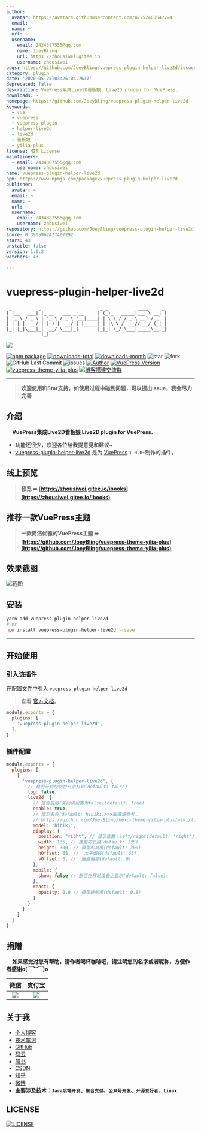 ```yaml
---
author:
  avatar: https://avatars.githubusercontent.com/u/25240064?v=4
  email: ~
  name: ~
  url: ~
  username:
    email: 2434387555@qq.com
    name: JoeyBling
    url: https://zhousiwei.gitee.io
    username: zhousiwei
bugs: https://github.com/JoeyBling/vuepress-plugin-helper-live2d/issues
category: plugin
date: '2020-05-25T03:25:04.763Z'
deprecated: false
description: VuePress集成Live2D看板娘. Live2D plugin for VuePress.
downloads: ~
homepage: https://github.com/JoeyBling/vuepress-plugin-helper-live2d
keywords:
  - vue
  - vuepress
  - vuepress-plugin
  - helper-live2d
  - live2d
  - 看板娘
  - yilia-plus
license: MIT License
maintainers:
  - email: 2434387555@qq.com
    username: zhousiwei
name: vuepress-plugin-helper-live2d
npm: https://www.npmjs.com/package/vuepress-plugin-helper-live2d
publisher:
  avatar: ~
  email: ~
  name: ~
  url: ~
  username:
    email: 2434387555@qq.com
    username: zhousiwei
repository: https://github.com/JoeyBling/vuepress-plugin-helper-live2d
score: 0.3905962477407292
stars: 43
unstable: false
version: 1.0.2
watchers: 43

---
```


# vuepress-plugin-helper-live2d

```
 _          _                      _ _           ____     _
| |__   ___| |_ __   ___ _ __     | (_)_   _____|___ \ __| |
| '_ \ / _ \ | '_ \ / _ \ '__|____| | \ \ / / _ \ __) / _` |
| | | |  __/ | |_) |  __/ | |_____| | |\ V /  __// __/ (_| |
|_| |_|\___|_| .__/ \___|_|       |_|_| \_/ \___|_____\__,_|
             |_|
```

![](https://nodei.co/npm/vuepress-plugin-helper-live2d.png?downloads=true&downloadRank=true&stars=true)

[![npm package](https://img.shields.io/npm/v/vuepress-plugin-helper-live2d.svg?label=vuepress-plugin-helper-live2d)](https://www.npmjs.com/package/vuepress-plugin-helper-live2d)
[![downloads-total](https://img.shields.io/npm/dt/vuepress-plugin-helper-live2d.svg)](https://www.npmjs.com/package/vuepress-plugin-helper-live2d)
[![downloads-month](https://img.shields.io/npm/dm/vuepress-plugin-helper-live2d.svg)](https://www.npmjs.com/package/vuepress-plugin-helper-live2d)
![star](https://img.shields.io/github/stars/JoeyBling/vuepress-plugin-helper-live2d "star")
![fork](https://img.shields.io/github/forks/JoeyBling/vuepress-plugin-helper-live2d "fork")
![GitHub Last Commit](https://img.shields.io/github/last-commit/JoeyBling/vuepress-plugin-helper-live2d.svg?label=commits "GitHub Last Commit")
![issues](https://img.shields.io/github/issues/JoeyBling/vuepress-plugin-helper-live2d "issues")
[![Author](https://img.shields.io/badge/Author-JoeyBling-red.svg "Author")](https://zhousiwei.gitee.io "Author")
[![VuePress Version](https://img.shields.io/badge/VuePress-%3E%3D%201.0.0-blue.svg)](https://v1.vuepress.vuejs.org/zh/)
[![vuepress-theme-yilia-plus](https://img.shields.io/badge/Theme-Yilia_Plus-red.svg "vuepress-theme-yilia-plus")](https://github.com/JoeyBling/vuepress-theme-yilia-plus)
[![博客搭建交流群](https://img.shields.io/badge/QQ群-422625065-red.svg "博客搭建交流群")](https://jq.qq.com/?_wv=1027&k=58Ypj9z "博客搭建交流群")

------------------

> **欢迎使用和Star支持，如使用过程中碰到问题，可以提出Issue，我会尽力完善**

## 介绍
&#160;&#160;&#160;&#160;**VuePress集成Live2D看板娘 Live2D plugin for VuePress.**

- 功能还很少，欢迎各位给我提意见和建议~
- [vuepress-plugin-helper-live2d](https://github.com/JoeyBling/vuepress-plugin-helper-live2d) 是为 [VuePress](https://v1.vuepress.vuejs.org/zh/) `1.0.0+`制作的插件。

## 线上预览

> **预览 ➡️ [https://zhousiwei.gitee.io/ibooks](https://zhousiwei.gitee.io/ibooks)**

## 推荐一款VuePress主题
> **一款简洁优雅的VuePress主题 ➡️ [https://github.com/JoeyBling/vuepress-theme-yilia-plus](https://github.com/JoeyBling/vuepress-theme-yilia-plus)**

## 效果截图

![截图](./examples/images/web_mini.png)

## 安装

```bash
yarn add vuepress-plugin-helper-live2d
# or
npm install vuepress-plugin-helper-live2d --save
```

------------

## 开始使用

### 引入该插件

在配置文件中引入 `vuepress-plugin-helper-live2d`

> 查看 [官方文档](https://v1.vuepress.vuejs.org/zh/plugin/using-a-plugin.html)。

```javascript
module.exports = {
  plugins: [
    'vuepress-plugin-helper-live2d',
  ],
}
```

### 插件配置

```javascript
module.exports = {
  plugins: [
    [
      'vuepress-plugin-helper-live2d', {
        // 是否开启控制台日志打印(default: false)
        log: false,
        live2d: {
          // 是否启用(关闭请设置为false)(default: true)
          enable: true,
          // 模型名称(default: hibiki)>>>取值请参考：
          // https://github.com/JoeyBling/hexo-theme-yilia-plus/wiki/live2d%E6%A8%A1%E5%9E%8B%E5%8C%85%E5%B1%95%E7%A4%BA
          model: 'hibiki',
          display: {
            position: "right", // 显示位置：left/right(default: 'right')
            width: 135, // 模型的长度(default: 135)
            height: 300, // 模型的高度(default: 300)
            hOffset: 65, //  水平偏移(default: 65)
            vOffset: 0, //  垂直偏移(default: 0)
          },
          mobile: {
            show: false // 是否在移动设备上显示(default: false)
          },
          react: {
            opacity: 0.8 // 模型透明度(default: 0.8)
          }
        }
      }
    ]
  ]
}
```

## 捐赠
&#160;&#160;&#160;&#160;**如果感觉对您有帮助，请作者喝杯咖啡吧，请注明您的名字或者昵称，方便作者感谢o(*￣︶￣*)o**

| 微信 | 支付宝 |
| :---: | :---: |
| ![](./examples/images/weixin.png) | ![](./examples/images/alipay.jpeg) |

## 关于我
- [个人博客](https://zhousiwei.gitee.io/)
- [技术笔记](https://zhousiwei.gitee.io/ibooks/)
- [GitHub](https://github.com/JoeyBling)
- [码云](https://gitee.com/zhousiwei)
- [简书](https://www.jianshu.com/u/02cbf31a043a)
- [CSDN](https://blog.csdn.net/qq_30930805)
- [知乎](https://www.zhihu.com/people/joeybling)
- [微博](http://weibo.com/jayinfo)
- **主要涉及技术：`Java后端开发`、`聚合支付`、`公众号开发`、`开源爱好者`、`Linux`**

## LICENSE

[![LICENSE](https://img.shields.io/github/license/JoeyBling/vuepress-plugin-helper-live2d "LICENSE")](./LICENSE "LICENSE")
